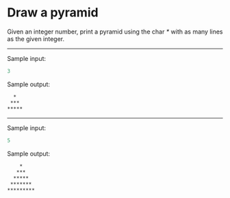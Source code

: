 # Draw a pyramid

Given an integer number, print a pyramid using the char <i>*</i> with as many lines as the given integer.

---
Sample input:
``` python
3
```
Sample output:
```
  *
 ***
*****
```
---
Sample input:
``` python
5
```
Sample output:
```
    *
   ***
  *****
 *******
*********
```